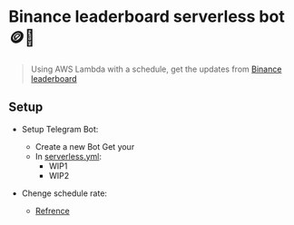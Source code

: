 # Binance leaderboard serverless bot 🪙🤖
> Using AWS Lambda with a schedule, get the updates from  [Binance leaderboard](https://www.binance.com/en/futures-activity/leaderboard)


## Setup
- Setup Telegram Bot:
    - Create a new Bot Get your 
    - In [serverless.yml](https://github.com/kfrawee/frl_31_binance-leaderboard-bot-aws/blob/main/serverless.yml#L42-L43):
        - WIP1
        - WIP2

- Chenge schedule rate:
    - [Refrence](https://docs.aws.amazon.com/lambda/latest/dg/services-cloudwatchevents-expressions.html)

